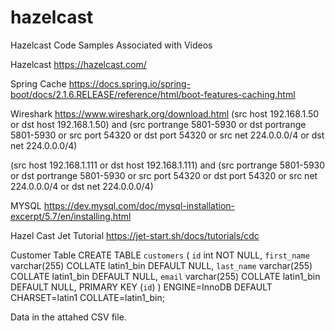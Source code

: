 # hazelcast
Hazelcast Code Samples Associated with Videos

Hazelcast
https://hazelcast.com/

Spring Cache
https://docs.spring.io/spring-boot/docs/2.1.6.RELEASE/reference/html/boot-features-caching.html


Wireshark
https://www.wireshark.org/download.html
(src host 192.168.1.50 or dst host 192.168.1.50) and (src portrange 5801-5930 or dst  portrange 5801-5930 or src port 54320 or dst port 54320 or src net 224.0.0.0/4 or dst net 224.0.0.0/4)

(src host 192.168.1.111 or dst host 192.168.1.111) and (src portrange 5801-5930 or dst  portrange 5801-5930 or src port 54320 or dst port 54320 or src net 224.0.0.0/4 or dst net 224.0.0.0/4)

MYSQL
https://dev.mysql.com/doc/mysql-installation-excerpt/5.7/en/installing.html



Hazel Cast Jet Tutorial
https://jet-start.sh/docs/tutorials/cdc

Customer Table
CREATE TABLE `customers` (
  `id` int NOT NULL,
  `first_name` varchar(255) COLLATE latin1_bin DEFAULT NULL,
  `last_name` varchar(255) COLLATE latin1_bin DEFAULT NULL,
  `email` varchar(255) COLLATE latin1_bin DEFAULT NULL,
  PRIMARY KEY (`id`)
) ENGINE=InnoDB DEFAULT CHARSET=latin1 COLLATE=latin1_bin;

Data in the attahed CSV file.

